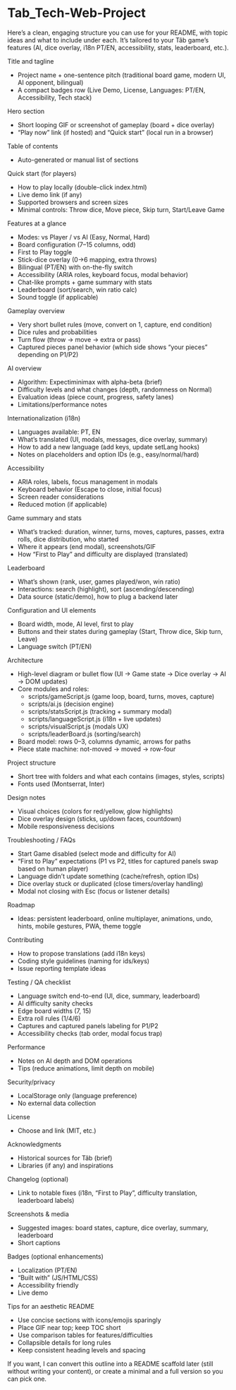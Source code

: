# Tab_Tech-Web-Project
Here’s a clean, engaging structure you can use for your README, with topic ideas and what to include under each. It’s tailored to your Tâb game’s features (AI, dice overlay, i18n PT/EN, accessibility, stats, leaderboard, etc.).

Title and tagline
- Project name + one-sentence pitch (traditional board game, modern UI, AI opponent, bilingual)
- A compact badges row (Live Demo, License, Languages: PT/EN, Accessibility, Tech stack)

Hero section
- Short looping GIF or screenshot of gameplay (board + dice overlay)
- “Play now” link (if hosted) and “Quick start” (local run in a browser)

Table of contents
- Auto-generated or manual list of sections

Quick start (for players)
- How to play locally (double-click index.html)
- Live demo link (if any)
- Supported browsers and screen sizes
- Minimal controls: Throw dice, Move piece, Skip turn, Start/Leave Game

Features at a glance
- Modes: vs Player / vs AI (Easy, Normal, Hard)
- Board configuration (7–15 columns, odd)
- First to Play toggle
- Stick-dice overlay (0→6 mapping, extra throws)
- Bilingual (PT/EN) with on-the-fly switch
- Accessibility (ARIA roles, keyboard focus, modal behavior)
- Chat-like prompts + game summary with stats
- Leaderboard (sort/search, win ratio calc)
- Sound toggle (if applicable)

Gameplay overview
- Very short bullet rules (move, convert on 1, capture, end condition)
- Dice rules and probabilities
- Turn flow (throw → move → extra or pass)
- Captured pieces panel behavior (which side shows “your pieces” depending on P1/P2)

AI overview
- Algorithm: Expectiminimax with alpha-beta (brief)
- Difficulty levels and what changes (depth, randomness on Normal)
- Evaluation ideas (piece count, progress, safety lanes)
- Limitations/performance notes

Internationalization (i18n)
- Languages available: PT, EN
- What’s translated (UI, modals, messages, dice overlay, summary)
- How to add a new language (add keys, update setLang hooks)
- Notes on placeholders and option IDs (e.g., easy/normal/hard)

Accessibility
- ARIA roles, labels, focus management in modals
- Keyboard behavior (Escape to close, initial focus)
- Screen reader considerations
- Reduced motion (if applicable)

Game summary and stats
- What’s tracked: duration, winner, turns, moves, captures, passes, extra rolls, dice distribution, who started
- Where it appears (end modal), screenshots/GIF
- How “First to Play” and difficulty are displayed (translated)

Leaderboard
- What’s shown (rank, user, games played/won, win ratio)
- Interactions: search (highlight), sort (ascending/descending)
- Data source (static/demo), how to plug a backend later

Configuration and UI elements
- Board width, mode, AI level, first to play
- Buttons and their states during gameplay (Start, Throw dice, Skip turn, Leave)
- Language switch (PT/EN)

Architecture
- High-level diagram or bullet flow (UI -> Game state -> Dice overlay -> AI -> DOM updates)
- Core modules and roles:
  - scripts/gameScript.js (game loop, board, turns, moves, capture)
  - scripts/ai.js (decision engine)
  - scripts/statsScript.js (tracking + summary modal)
  - scripts/languageScript.js (i18n + live updates)
  - scripts/visualScript.js (modals UX)
  - scripts/leaderBoard.js (sorting/search)
- Board model: rows 0–3, columns dynamic, arrows for paths
- Piece state machine: not-moved → moved → row-four

Project structure
- Short tree with folders and what each contains (images, styles, scripts)
- Fonts used (Montserrat, Inter)

Design notes
- Visual choices (colors for red/yellow, glow highlights)
- Dice overlay design (sticks, up/down faces, countdown)
- Mobile responsiveness decisions

Troubleshooting / FAQs
- Start Game disabled (select mode and difficulty for AI)
- “First to Play” expectations (P1 vs P2, titles for captured panels swap based on human player)
- Language didn’t update something (cache/refresh, option IDs)
- Dice overlay stuck or duplicated (close timers/overlay handling)
- Modal not closing with Esc (focus or listener details)

Roadmap
- Ideas: persistent leaderboard, online multiplayer, animations, undo, hints, mobile gestures, PWA, theme toggle

Contributing
- How to propose translations (add i18n keys)
- Coding style guidelines (naming for ids/keys)
- Issue reporting template ideas

Testing / QA checklist
- Language switch end-to-end (UI, dice, summary, leaderboard)
- AI difficulty sanity checks
- Edge board widths (7, 15)
- Extra roll rules (1/4/6)
- Captures and captured panels labeling for P1/P2
- Accessibility checks (tab order, modal focus trap)

Performance
- Notes on AI depth and DOM operations
- Tips (reduce animations, limit depth on mobile)

Security/privacy
- LocalStorage only (language preference)
- No external data collection

License
- Choose and link (MIT, etc.)

Acknowledgments
- Historical sources for Tâb (brief)
- Libraries (if any) and inspirations

Changelog (optional)
- Link to notable fixes (i18n, “First to Play”, difficulty translation, leaderboard labels)

Screenshots & media
- Suggested images: board states, capture, dice overlay, summary, leaderboard
- Short captions

Badges (optional enhancements)
- Localization (PT/EN)
- “Built with” (JS/HTML/CSS)
- Accessibility friendly
- Live demo

Tips for an aesthetic README
- Use concise sections with icons/emojis sparingly
- Place GIF near top; keep TOC short
- Use comparison tables for features/difficulties
- Collapsible details for long rules
- Keep consistent heading levels and spacing

If you want, I can convert this outline into a README scaffold later (still without writing your content), or create a minimal and a full version so you can pick one.